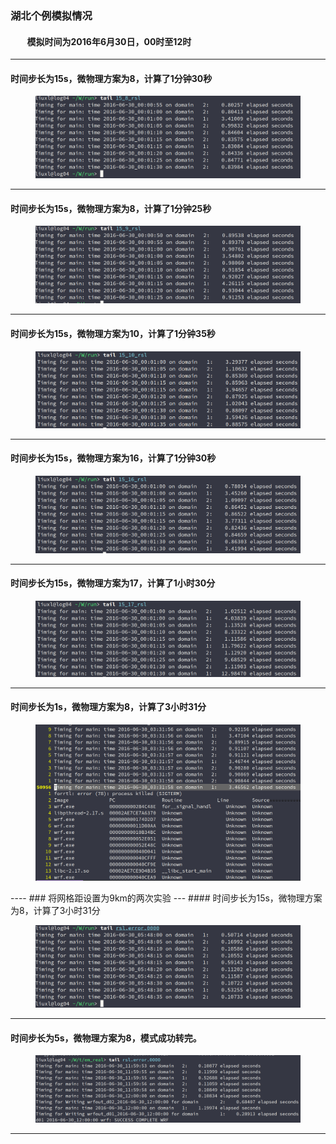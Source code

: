 ### **湖北个例模拟情况**
#### &nbsp;&nbsp;&nbsp;&nbsp;&nbsp;&nbsp;&nbsp;&nbsp;模拟时间为2016年6月30日，00时至12时
----

#### 时间步长为15s，微物理方案为8，计算了1分钟30秒
<center>
<figure>
<img src="./深度截图_选择区域_20200316182708.png"/>
</figure>
</center>

----
#### 时间步长为15s，微物理方案为8，计算了1分钟25秒
<center>
<figure>
<img src="./深度截图_选择区域_20200316182848.png"/>
</figure>
</center>

----
#### 时间步长为15s，微物理方案为10，计算了1分钟35秒
<center>
<figure>
<img src="./深度截图_选择区域_20200316182901.png"/>
</figure>
</center>

----
#### 时间步长为15s，微物理方案为16，计算了1分钟30秒
<center>
<figure>
<img src="./深度截图_选择区域_20200316182914.png"/>
</figure>
</center>

----
#### 时间步长为15s，微物理方案为17，计算了1小时30分
<center>
<figure>
<img src="./深度截图_选择区域_20200316182926.png"/>
</figure>
</center>

----
#### 时间步长为1s，微物理方案为8，计算了3小时31分
<center>
<figure>
<img src="./深度截图_选择区域_20200316194124.png"/>
</figure>
</center>
----
### 将网格距设置为9km的两次实验
---
#### 时间步长为15s，微物理方案为8，计算了3小时31分
<center>
<figure>
<img src="./深度截图_选择区域_20200318025051.png"/>
</figure>
</center>

----
#### 时间步长为5s，微物理方案为8，模式成功转完。
<center>
<figure>
<img src="./深度截图_选择区域_20200318025129.png"/>
</figure>
</center>

----

